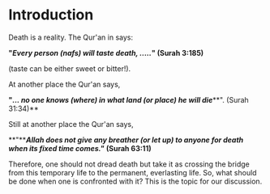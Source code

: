 Introduction
============

Death is a reality. The Qur'an in says:

**"*****Every person (nafs) will taste death, .....*****" (Surah
3:185)**

(taste can be either sweet or bitter!).

At another place the Qur'an says,

**"*****... no one knows (where) in what land (or place) he will
die*****". (Surah 31:34)**

Still at another place the Qur'an says,

**"*****Allah does not give any breather (or let up) to anyone for death
when its fixed time comes."*** **(Surah 63:11)**

Therefore, one should not dread death but take it as crossing the bridge
from this temporary life to the permanent, everlasting life. So, what
should be done when one is confronted with it? This is the topic for our
discussion.


